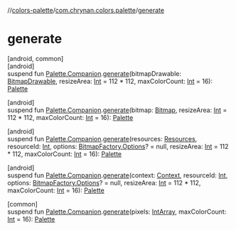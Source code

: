 //[colors-palette](../../index.md)/[com.chrynan.colors.palette](index.md)/[generate](generate.md)

# generate

[android, common]\
[android]\
suspend fun [Palette.Companion](-palette/-companion/index.md#-995211170%2FExtensions%2F-1998288446).[generate](generate.md)(bitmapDrawable: [BitmapDrawable](https://developer.android.com/reference/kotlin/android/graphics/drawable/BitmapDrawable.html), resizeArea: [Int](https://kotlinlang.org/api/latest/jvm/stdlib/kotlin/-int/index.html) = 112 * 112, maxColorCount: [Int](https://kotlinlang.org/api/latest/jvm/stdlib/kotlin/-int/index.html) = 16): [Palette](../../../colors-palette/colors-palette/com.chrynan.colors.palette/-palette/index.md)

[android]\
suspend fun [Palette.Companion](-palette/-companion/index.md#-995211170%2FExtensions%2F-1998288446).[generate](generate.md)(bitmap: [Bitmap](https://developer.android.com/reference/kotlin/android/graphics/Bitmap.html), resizeArea: [Int](https://kotlinlang.org/api/latest/jvm/stdlib/kotlin/-int/index.html) = 112 * 112, maxColorCount: [Int](https://kotlinlang.org/api/latest/jvm/stdlib/kotlin/-int/index.html) = 16): [Palette](../../../colors-palette/colors-palette/com.chrynan.colors.palette/-palette/index.md)

[android]\
suspend fun [Palette.Companion](-palette/-companion/index.md#-995211170%2FExtensions%2F-1998288446).[generate](generate.md)(resources: [Resources](https://developer.android.com/reference/kotlin/android/content/res/Resources.html), resourceId: [Int](https://kotlinlang.org/api/latest/jvm/stdlib/kotlin/-int/index.html), options: [BitmapFactory.Options](https://developer.android.com/reference/kotlin/android/graphics/BitmapFactory.Options.html)? = null, resizeArea: [Int](https://kotlinlang.org/api/latest/jvm/stdlib/kotlin/-int/index.html) = 112 * 112, maxColorCount: [Int](https://kotlinlang.org/api/latest/jvm/stdlib/kotlin/-int/index.html) = 16): [Palette](../../../colors-palette/colors-palette/com.chrynan.colors.palette/-palette/index.md)

[android]\
suspend fun [Palette.Companion](-palette/-companion/index.md#-995211170%2FExtensions%2F-1998288446).[generate](generate.md)(context: [Context](https://developer.android.com/reference/kotlin/android/content/Context.html), resourceId: [Int](https://kotlinlang.org/api/latest/jvm/stdlib/kotlin/-int/index.html), options: [BitmapFactory.Options](https://developer.android.com/reference/kotlin/android/graphics/BitmapFactory.Options.html)? = null, resizeArea: [Int](https://kotlinlang.org/api/latest/jvm/stdlib/kotlin/-int/index.html) = 112 * 112, maxColorCount: [Int](https://kotlinlang.org/api/latest/jvm/stdlib/kotlin/-int/index.html) = 16): [Palette](../../../colors-palette/colors-palette/com.chrynan.colors.palette/-palette/index.md)

[common]\
suspend fun [Palette.Companion](-palette/-companion/index.md).[generate](generate.md)(pixels: [IntArray](https://kotlinlang.org/api/latest/jvm/stdlib/kotlin/-int-array/index.html), maxColorCount: [Int](https://kotlinlang.org/api/latest/jvm/stdlib/kotlin/-int/index.html) = 16): [Palette](-palette/index.md)
